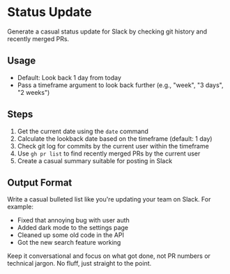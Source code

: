 # Status Update

Generate a casual status update for Slack by checking git history and recently merged PRs.

## Usage
- Default: Look back 1 day from today
- Pass a timeframe argument to look back further (e.g., "week", "3 days", "2 weeks")

## Steps

1. Get the current date using the `date` command
2. Calculate the lookback date based on the timeframe (default: 1 day)
3. Check git log for commits by the current user within the timeframe
4. Use `gh pr list` to find recently merged PRs by the current user
5. Create a casual summary suitable for posting in Slack

## Output Format

Write a casual bulleted list like you're updating your team on Slack. For example:
- Fixed that annoying bug with user auth
- Added dark mode to the settings page
- Cleaned up some old code in the API
- Got the new search feature working

Keep it conversational and focus on what got done, not PR numbers or technical jargon. No fluff, just straight to the point.